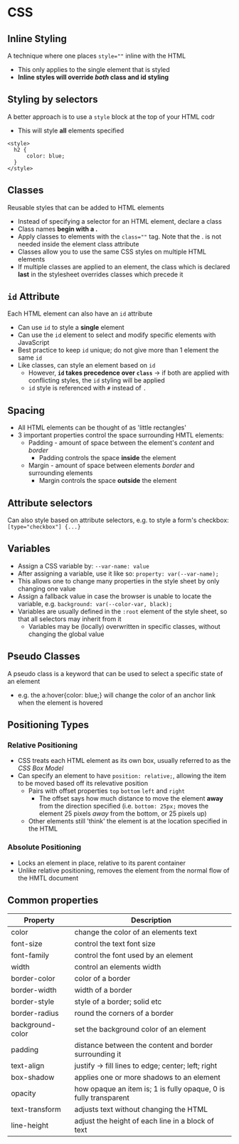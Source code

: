# CSS

## Inline Styling
A technique where one places `style=""` inline with the HTML
  * This only applies to the single element that is styled
  * **Inline styles will override *both* class and id styling**

## Styling by selectors
A better approach is to use a `style` block at the top of your HTML codr
  * This will style **all** elements specified
```
<style>
  h2 {
      color: blue;
  }
</style>
```

## Classes
Reusable styles that can be added to HTML elements
  * Instead of specifying a selector for an HTML element, declare a class
  * Class names **begin with a .**
  * Apply classes to elements with the `class=""` tag. Note that the . is not needed inside the element class attribute
  * Classes allow you to use the same CSS styles on multiple HTML elements
  * If multiple classes are applied to an element, the class which is declared **last** in the stylesheet overrides classes which precede it

## `id` Attribute
Each HTML element can also have an `id` attribute
  * Can use `id` to style a **single** element
  * Can use the `id` element to select and modify specific elements with JavaScript
  * Best practice to keep `id` unique; do not give more than 1 element the same `id`
  * Like classes, can style an element based on `id`
    * However, **`id` takes precedence over `class`** -> if both are applied with conflicting styles, the `id` styling will be applied
    * `id` style is referenced with `#` instead of `.`

## Spacing
* All HTML elements can be thought of as 'little rectangles'
* 3 important properties control the space surrounding HMTL elements:
  * Padding - amount of space between the element's *content* and *border*
    * Padding controls the space **inside** the element
  * Margin - amount of space between elements *border* and surrounding elements
    * Margin controls the space **outside** the element

## Attribute selectors
Can also style based on attribute selectors, e.g. to style a form's checkbox: `[type="checkbox"] {...}`

## Variables
* Assign a CSS variable by: `--var-name: value`
* After assigning a variable, use it like so: `property: var(--var-name);`
* This allows one to change many properties in the style sheet by only changing one value
* Assign a fallback value in case the browser is unable to locate the variable, e.g. `background: var(--color-var, black);`
* Variables are usually defined in the `:root` element of the style sheet, so that all selectors may inherit from it 
  * Variables may be (locally) overwritten in specific classes, without changing the global value

## Pseudo Classes
A pseudo class is a keyword that can be used to select a specific state of an element
  * e.g. the a:hover{color: blue;} will change the color of an anchor link when the element is hovered


## Positioning Types
### Relative Positioning
* CSS treats each HTML element as its own box, usually referred to as the *CSS Box Model*
* Can specify an element to have `position: relative;`, allowing the item to be moved based off its relevative position
  * Pairs with offset properties `top` `bottom` `left` and `right`
    * The offset says how much distance to move the element **away** from the direction specified (i.e. `bottom: 25px;` moves the element 25 pixels *away* from the bottom, or 25 pixels up)
  * Other elements still 'think' the element is at the location specified in the HTML

### Absolute Positioning
* Locks an element in place, relative to its parent container
* Unlike relative positioning, removes the element from the normal flow of the HMTL document



## Common properties

Property | Description
---------|-----------
color | change the color of an elements text
font-size | control the text font size
font-family | control the font used by an element
width | control an elements width
border-color | color of a border
border-width | width of a border
border-style | style of a border; solid etc
border-radius | round the corners of a border
background-color | set the background color of an element
padding | distance between the content and border surrounding it
text-align | justify -> fill lines to edge; center; left; right
box-shadow | applies one or more shadows to an element
opacity | how opaque an item is; 1 is fully opaque, 0 is fully transparent
text-transform | adjusts text without changing the HTML
line-height | adjust the height of each line in a block of text

